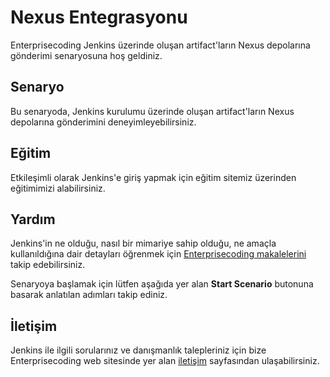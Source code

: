 
# Nexus Entegrasyonu

Enterprisecoding Jenkins üzerinde oluşan artifact'ların Nexus depolarına gönderimi senaryosuna hoş geldiniz.

## Senaryo

Bu senaryoda, Jenkins kurulumu üzerinde oluşan artifact'ların Nexus depolarına gönderimini deneyimleyebilirsiniz.

## Eğitim

Etkileşimli olarak Jenkins'e giriş yapmak için eğitim sitemiz üzerinden eğitimimizi alabilirsiniz.

## Yardım

Jenkins'in ne olduğu, nasıl bir mimariye sahip olduğu, ne amaçla kullanıldığına dair detayları öğrenmek için [Enterprisecoding makalelerini](http://www.enterprisecoding.com) takip edebilirsiniz.

Senaryoya başlamak için lütfen aşağıda yer alan **Start Scenario** butonuna basarak anlatılan adımları takip ediniz.

## İletişim

Jenkins ile ilgili sorularınız ve danışmanlık talepleriniz için bize Enterprisecoding web sitesinde yer alan [iletişim](https://enterprisecoding.com/iletisim/) sayfasından ulaşabilirsiniz.
